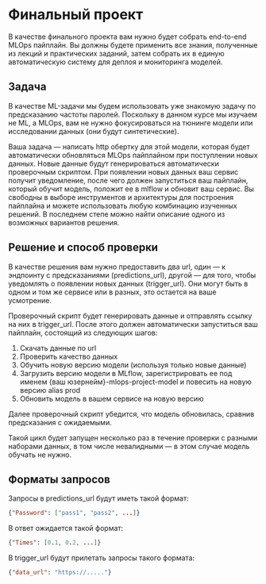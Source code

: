 # Финальный проект

В качестве финального проекта вам нужно будет собрать end-to-end MLOps пайплайн. Вы должны будете применить все знания, полученные из лекций и практических заданий, затем собрать их в единую автоматическую систему для деплоя и мониторинга моделей.

## Задача

В качестве ML-задачи мы будем использовать уже знакомую задачу по предсказанию частоты паролей. Поскольку в данном курсе мы изучаем не ML, а MLOps, вам не нужно фокусироваться на тюнинге модели или исследовании данных (они будут синтетические).

Ваша задача — написать http обертку для этой модели, которая будет автоматически обновляться MLOps пайплайном при поступлении новых данных. Новые данные будут генерироваться автоматически проверочным скриптом. При появлении новых данных ваш сервис получит уведомление, после чего должен запуститься ваш пайплайн, который обучит модель, положит ее в mlflow и обновит ваш сервис. Вы свободны в выборе инструментов и архитектуры для построения пайплайна и можете использовать любую комбинацию изученных решений. В последнем степе можно найти описание одного из возможных вариантов решения.

## Решение и способ проверки

В качестве решения вам нужно предоставить два url, один — к эндпоинту с предсказаниями (predictions_url), другой — для того, чтобы уведомлять о появлении новых данных (trigger_url). Они могут быть в одном и том же сервисе или в разных, это остается на ваше усмотрение.

Проверочный скрипт будет генерировать данные и отправлять ссылку на них в trigger_url. После этого должен автоматически запуститься ваш пайплайн, состоящий из следующих шагов:

1. Скачать данные по url
2. Проверить качество данных
3. Обучить новую версию модели (используя только новые данные)
4. Загрузить версию модели в MLflow, зарегистрировать ее под именем {ваш юзернейм}-mlops-project-model и повесить на новую версию alias prod
5. Обновить модель в вашем сервисе на новую версию

Далее проверочный скрипт убедится, что модель обновилась, сравнив предсказания с ожидаемыми.

Такой цикл будет запущен несколько раз в течение проверки с разными наборами данных, в том числе невалидными — в этом случае модель обучать не нужно.

## Форматы запросов

Запросы в predictions_url будут иметь такой формат:

```json
{"Password": ["pass1", "pass2", ...]}
```

В ответ ожидается такой формат:

```json
{"Times": [0.1, 0.2, ...]}
```

В trigger_url будут прилетать запросы такого формата:

```json
{"data_url": "https://....."}
```
